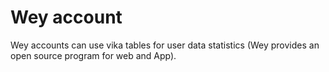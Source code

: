# Wey account
Wey accounts can use vika tables for user data statistics (Wey provides an open source program for web and App).
